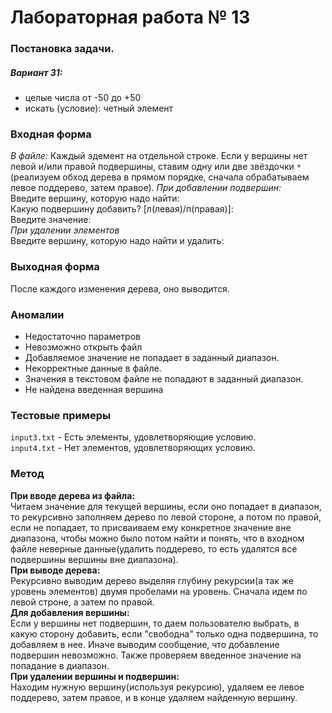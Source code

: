 # Лабораторная работа № 13

### Постановка задачи.


##### Вариант 31:
- целые числа от -50 до +50
- искать (условие): четный элемент

### Входная форма
*В файле:*
Каждый эдемент на отдельной строке.
Если у вершины нет левой и/или правой подвершины, ставим одну или две звёздочки `*` (реализуем обход дерева в прямом порядке, сначала обрабатываем левое поддерево, затем правое).
*При добавлении подвершин:* \
Введите вершину, которую надо найти: \
Какую подвершину добавить? \[л(левая)/п(правая)\]: \
Введите значение: \
*При удалении элементов* \
Введите вершину, которую надо найти и удалить: 
### Выходная форма
После каждого изменения дерева, оно выводится.
### Аномалии
- Недостаточно параметров
- Невозможно открыть файл
- Добавляемое значение не попадает в заданный диапазон.
- Некорректные данные в файле.
- Значения в текстовом файле не попадают в заданный диапазон.
- Не найдена введенная вершина

### Тестовые примеры
`input3.txt` - Есть элементы, удовлетворяющие условию. \
`input4.txt` - Нет элементов, удовлетворяющих условию. 
### Метод
**При вводе дерева из файла:** \
Читаем значение для текущей вершины, если оно попадает в диапазон, то рекурсивно заполняем дерево по левой стороне, а потом по правой, если не попадает, то присваиваем ему конкретное значение вне диапазона, чтобы можно было потом найти и понять, что в входном файле неверные данные(удалить поддерево, то есть удалятся все подвершины вершины вне диапазона). \
**При выводе дерева:** \
Рекурсивно выводим дерево выделяя глубину рекурсии(а так же уровень элементов) двумя пробелами на уровень. Сначала идем по левой строне, а затем по правой. \
**Для добавления вершины:** \
Если у вершины нет подвершин, то даем пользователю выбрать, в какую сторону добавить, если "свободна" только одна подвершина, то добавляем в нее. Иначе выводим сообщение, что добавление подвершин невозможно. Также проверяем введенное значение на попадание в диапазон. \
**При удалении вершины и подвершин:** \
Находим нужную вершину(используя рекурсию), удаляем ее левое поддерево, затем правое, и в конце удаляем найденную вершину.

